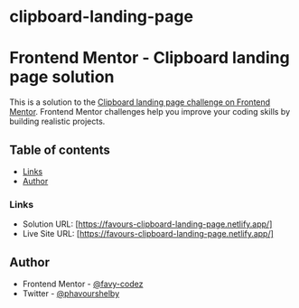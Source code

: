 # clipboard-landing-page
# Frontend Mentor - Clipboard landing page solution

This is a solution to the [Clipboard landing page challenge on Frontend Mentor](https://www.frontendmentor.io/challenges/clipboard-landing-page-5cc9bccd6c4c91111378ecb9). Frontend Mentor challenges help you improve your coding skills by building realistic projects. 

## Table of contents

  - [Links](#links)
  - [Author](#Author)

### Links

- Solution URL: [https://favours-clipboard-landing-page.netlify.app/]
- Live Site URL: [https://favours-clipboard-landing-page.netlify.app/]

## Author

- Frontend Mentor - [@favy-codez](https://www.frontendmentor.io/profile/yourusername)
- Twitter - [@phavourshelby](https://www.twitter.com)


